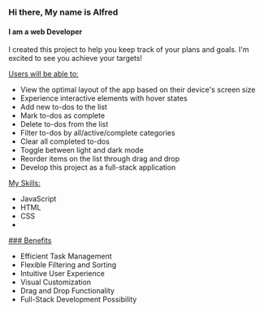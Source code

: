### Hi there, My name is Alfred
#### I am a web Developer

I created this project to help you keep track of your plans and goals. I'm excited to see you achieve your targets!

  <u>Users will be able to:</u>

- View the optimal layout of the app based on their device's screen size
- Experience interactive elements with hover states
- Add new to-dos to the list
- Mark to-dos as complete
- Delete to-dos from the list
- Filter to-dos by all/active/complete categories
- Clear all completed to-dos
- Toggle between light and dark mode
- Reorder items on the list through drag and drop
- Develop this project as a full-stack application

 <u>My Skills: </u> 
- JavaScript
- HTML
- CSS
- 
<u>### Benefits</u>

- Efficient Task Management
- Flexible Filtering and Sorting
- Intuitive User Experience
- Visual Customization
- Drag and Drop Functionality
- Full-Stack Development Possibility
